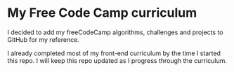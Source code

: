 # My Free Code Camp curriculum

I decided to add my freeCodeCamp algorithms, challenges and projects to GitHub for my reference.

I already completed most of my front-end curriculum by the time I started this repo.
I will keep this repo updated as I progress through the curriculum.
